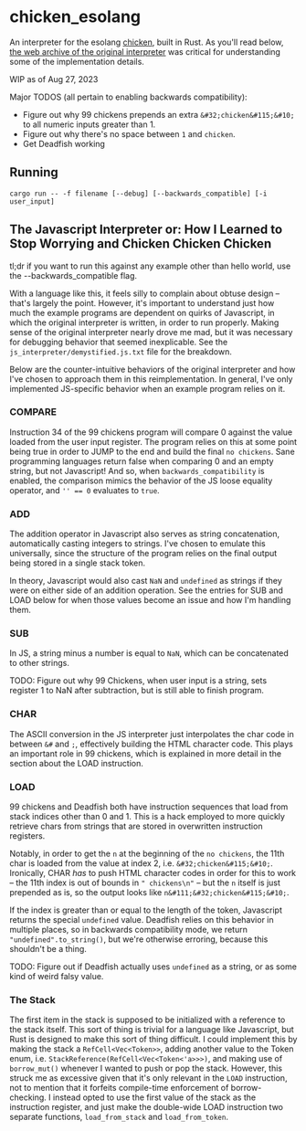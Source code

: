 # chicken_esolang

An interpreter for the esolang [chicken](https://esolangs.org/wiki/Chicken), built in Rust. As you'll read below, [the web archive of the original interpreter](https://web.archive.org/web/20180420010853/http://torso.me/chicken) was critical for understanding some of the implementation details.

WIP as of Aug 27, 2023

Major TODOS (all pertain to enabling backwards compatibility):
- Figure out why 99 chickens prepends an extra `&#32;chicken&#115;&#10;` to all numeric inputs greater than 1.
- Figure out why there's no space between `1` and `chicken`.
- Get Deadfish working

## Running

```
cargo run -- -f filename [--debug] [--backwards_compatible] [-i user_input] 
```

## The Javascript Interpreter or: How I Learned to Stop Worrying and Chicken Chicken Chicken

tl;dr if you want to run this against any example other than hello world, use the --backwards_compatible flag.

With a language like this, it feels silly to complain about obtuse design – that's largely the point. However, it's important to understand just how much the example programs are dependent on quirks of Javascript, in which the original interpreter is written, in order to run properly. Making sense of the original interpreter nearly drove me mad, but it was necessary for debugging behavior that seemed inexplicable. See the `js_interpreter/demystified.js.txt` file for the breakdown.

Below are the counter-intuitive behaviors of the original interpreter and how I've chosen to approach them in this reimplementation. In general, I've only implemented JS-specific behavior when an example program relies on it.

### COMPARE

Instruction 34 of the 99 chickens program will compare 0 against the value loaded from the user input register. The program relies on this at some point being true in order to JUMP to the end and build the final `no chickens`. Sane programming languages return false when comparing 0 and an empty string, but not Javascript! And so, when `backwards_compatibility` is enabled, the comparison mimics the behavior of the JS loose equality operator, and `'' == 0` evaluates to `true`.

### ADD

The addition operator in Javascript also serves as string concatenation, automatically casting integers to strings. I've chosen to emulate this universally, since the structure of the program relies on the final output being stored in a single stack token.

In theory, Javascript would also cast `NaN` and `undefined` as strings if they were on either side of an addition operation. See the entries for SUB and LOAD below for when those values become an issue and how I'm handling them. 

### SUB

In JS, a string minus a number is equal to `NaN`, which can be concatenated to other strings. 

TODO: Figure out why 99 Chickens, when user input is a string, sets register 1 to NaN after subtraction, but is still able to finish program.

### CHAR

The ASCII conversion in the JS interpreter just interpolates the char code in between `&#` and `;`, effectively building the HTML character code. This plays an important role in 99 chickens, which is explained in more detail in the section about the LOAD instruction. 

### LOAD

99 chickens and Deadfish both have instruction sequences that load from stack indices other than 0 and 1. This is a hack employed to more quickly retrieve chars from strings that are stored in overwritten instruction registers. 

Notably, in order to get the `n` at the beginning of the `no chickens`, the 11th char is loaded from the value at index 2, i.e. `&#32;chicken&#115;&#10;`. Ironically, CHAR _has_ to push HTML character codes in order for this to work – the 11th index is out of bounds in `" chickens\n"` – but the `n` itself is just prepended as is, so the output looks like `n&#111;&#32;chicken&#115;&#10;`.

If the index is greater than or equal to the length of the token, Javascript returns the special `undefined` value. Deadfish relies on this behavior in multiple places, so in backwards compatibility mode, we return `"undefined".to_string()`, but we're otherwise erroring, because this shouldn't be a thing. 

TODO: Figure out if Deadfish actually uses `undefined` as a string, or as some kind of weird falsy value.

### The Stack

The first item in the stack is supposed to be initialized with a reference to the stack itself. This sort of thing is trivial for a language like Javascript, but Rust is designed to make this sort of thing difficult. I could implement this by making the stack a `RefCell<Vec<Token>>`, adding another value to the Token enum, i.e. `StackReference(RefCell<Vec<Token<'a>>>)`, and making use of `borrow_mut()` whenever I wanted to push or pop the stack. However, this struck me as excessive given that it's only relevant in the `LOAD` instruction, not to mention that it forfeits compile-time enforcement of borrow-checking. I instead opted to use the first value of the stack as the instruction register, and just make the double-wide LOAD instruction two separate functions, `load_from_stack` and `load_from_token`.

